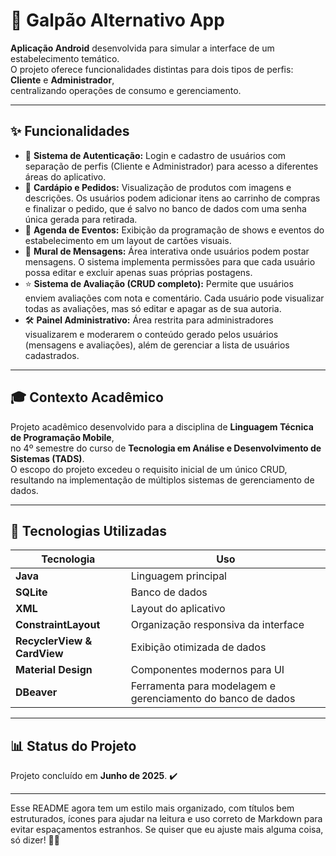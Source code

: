 # 🎸 Galpão Alternativo App

**Aplicação Android** desenvolvida para simular a interface de um estabelecimento temático.  
O projeto oferece funcionalidades distintas para dois tipos de perfis: **Cliente** e **Administrador**,  
centralizando operações de consumo e gerenciamento.

---

## ✨ Funcionalidades

- 👤 **Sistema de Autenticação:** Login e cadastro de usuários com separação de perfis (Cliente e Administrador) para acesso a diferentes áreas do aplicativo.
- 🍔 **Cardápio e Pedidos:** Visualização de produtos com imagens e descrições. Os usuários podem adicionar itens ao carrinho de compras e finalizar o pedido, que é salvo no banco de dados com uma senha única gerada para retirada.
- 🤘 **Agenda de Eventos:** Exibição da programação de shows e eventos do estabelecimento em um layout de cartões visuais.
- 💬 **Mural de Mensagens:** Área interativa onde usuários podem postar mensagens. O sistema implementa permissões para que cada usuário possa editar e excluir apenas suas próprias postagens.
- ⭐ **Sistema de Avaliação (CRUD completo):** Permite que usuários enviem avaliações com nota e comentário. Cada usuário pode visualizar todas as avaliações, mas só editar e apagar as de sua autoria.
- 🛠️ **Painel Administrativo:** Área restrita para administradores visualizarem e moderarem o conteúdo gerado pelos usuários (mensagens e avaliações), além de gerenciar a lista de usuários cadastrados.

---

## 🎓 Contexto Acadêmico

Projeto acadêmico desenvolvido para a disciplina de **Linguagem Técnica de Programação Mobile**,  
no 4º semestre do curso de **Tecnologia em Análise e Desenvolvimento de Sistemas (TADS)**.  
O escopo do projeto excedeu o requisito inicial de um único CRUD, resultando na implementação de múltiplos sistemas de gerenciamento de dados.

---

## 🔧 Tecnologias Utilizadas

| Tecnologia         | Uso |
|-------------------|------------------------------------------------|
| **Java**         | Linguagem principal |
| **SQLite**       | Banco de dados |
| **XML**          | Layout do aplicativo |
| **ConstraintLayout** | Organização responsiva da interface |
| **RecyclerView & CardView** | Exibição otimizada de dados |
| **Material Design** | Componentes modernos para UI |
| **DBeaver**      | Ferramenta para modelagem e gerenciamento do banco de dados |

---

## 📊 Status do Projeto

Projeto concluído em **Junho de 2025**. ✔️  

---

Esse README agora tem um estilo mais organizado, com títulos bem estruturados, ícones para ajudar na leitura e uso correto de Markdown para evitar espaçamentos estranhos. Se quiser que eu ajuste mais alguma coisa, só dizer! 🚀😃
